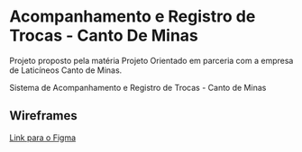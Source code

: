 # Acompanhamento e Registro de Trocas - Canto De Minas
Projeto proposto pela matéria Projeto Orientado em parceria com a empresa de Laticíneos Canto de Minas. 

Sistema de Acompanhamento e Registro de Trocas - Canto de Minas

<h2>Wireframes</h2>
<a href="https://www.figma.com/file/qqgCoWBHOckZzoBD5ECdDq/Canto-de-Minas-Wireframe?type=design&node-id=0%3A1&t=C1KjZKmzh59gNdta-1">Link para o Figma<a/>
